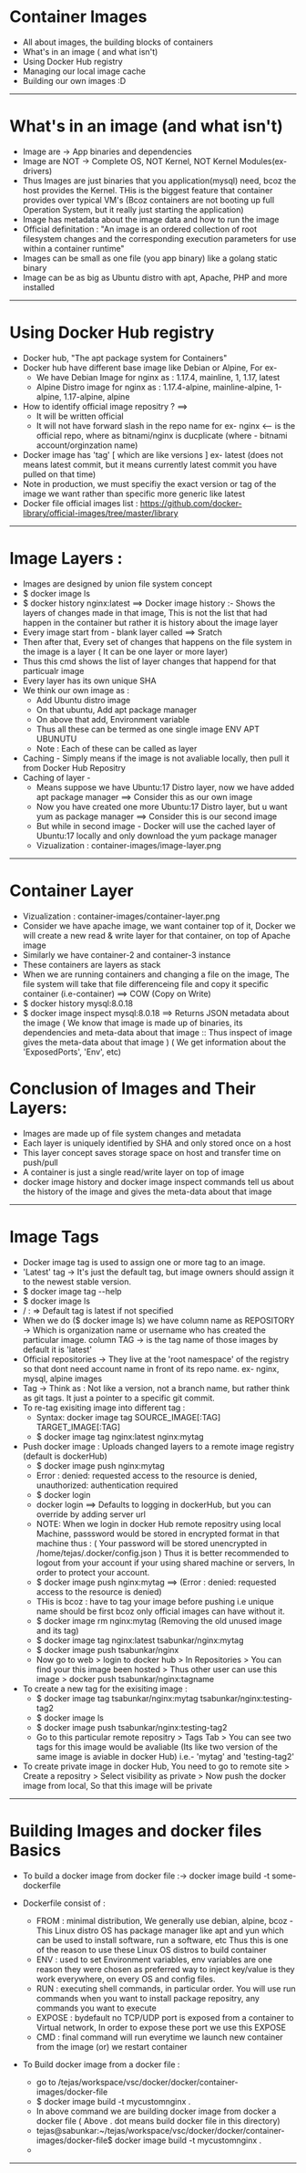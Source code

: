 # Container Images

- All about images, the building blocks of containers
- What's in an image ( and what isn't)
- Using Docker Hub registry
- Managing our local image cache
- Building our own images :D

---

# What's in an image (and what isn't)

- Image are -> App binaries and dependencies
- Image are NOT -> Complete OS, NOT Kernel, NOT Kernel Modules(ex- drivers)
- Thus Images are just binaries that you application(mysql) need, bcoz the host provides the Kernel. THis is the biggest feature that container provides over typical VM's (Bcoz containers are not booting up full Operation System, but it really just starting the application)
- Image has metadata about the image data and how to run the image
- Official definitation : "An image is an ordered collection of root filesystem changes and the corresponding execution parameters for use within a container runtime"
- Images can be small as one file (you app binary) like a golang static binary
- Image can be as big as Ubuntu distro with apt, Apache, PHP and more installed

---

# Using Docker Hub registry

- Docker hub, "The apt package system for Containers"
- Docker hub have different base image like Debian or Alpine, For ex-
  - We have Debian Image for nginx as : 1.17.4, mainline, 1, 1.17, latest
  - Alpine Distro image for nginx as : 1.17.4-alpine, mainline-alpine, 1-alpine, 1.17-alpine, alpine
- How to identify official image repositry ? ==>
  - It will be written official
  - It will not have forward slash in the repo name for ex- nginx <-- is the official repo, where as bitnami/nginx is ducplicate (where - bitnami account/orginzation name)
- Docker image has 'tag' [ which are like versions ] ex- latest (does not means latest commit, but it means currently latest commit you have pulled on that time)
- Note in production, we must specifiy the exact version or tag of the image we want rather than specific more generic like latest
- Docker file official images list : https://github.com/docker-library/official-images/tree/master/library

---

# Image Layers :

- Images are designed by union file system concept
- \$ docker image ls
- \$ docker history nginx:latest ==> Docker image history :- Shows the layers of changes made in that image, This is not the list that had happen in the container but rather it is history about the image layer
- Every image start from - blank layer called ==> Sratch
- Then after that, Every set of changes that happens on the file system in the image is a layer ( It can be one layer or more layer)
- Thus this cmd shows the list of layer changes that happend for that particualr image
- Every layer has its own unique SHA
- We think our own image as :
  - Add Ubuntu distro image
  - On that ubuntu, Add apt package manager
  - On above that add, Environment variable
  - Thus all these can be termed as one single image
    ENV
    APT
    UBUNUTU
  - Note : Each of these can be called as layer
- Caching - Simply means if the image is not avaliable locally, then pull it from Docker Hub Repositry
- Caching of layer -
  - Means suppose we have Ubuntu:17 Distro layer, now we have added apt package manager ==> Consider this as our own image
  - Now you have created one more Ubuntu:17 Distro layer, but u want yum as package manager ==> Consider this is our second image
  - But while in second image - Docker will use the cached layer of Ubuntu:17 locally and only download the yum package manager
  - Vizualization : container-images/image-layer.png

---

# Container Layer

- Vizualization : container-images/container-layer.png
- Consider we have apache image, we want container top of it, Docker we will create a new read & write layer for that container, on top of Apache image
- Similarly we have container-2 and container-3 instance
- These containers are layers as stack
- When we are running containers and changing a file on the image, The file system will take that file differenceing file and copy it specific container (i.e-container) ==> COW (Copy on Write)
- \$ docker history mysql:8.0.18
- \$ docker image inspect mysql:8.0.18 ==> Returns JSON metadata about the image
  ( We know that image is made up of binaries, its dependencies and meta-data about that image :: Thus inspect of image gives the meta-data about that image )
  ( We get information about the 'ExposedPorts', 'Env', etc)

# Conclusion of Images and Their Layers:

- Images are made up of file system changes and metadata
- Each layer is uniquely identified by SHA and only stored once on a host
- This layer concept saves storage space on host and transfer time on push/pull
- A container is just a single read/write layer on top of image
- docker image history and docker image inspect commands tell us about the history of the image and gives the meta-data about that image

---

# Image Tags

- Docker image tag is used to assign one or more tag to an image.
- 'Latest' tag -> It's just the default tag, but image owners should assign it to the newest stable version.
- \$ docker image tag --help
- \$ docker image ls
- <user>/<repo> : <tag> => Default tag is latest if not specified
- When we do (\$ docker image ls) we have column name as REPOSITORY -> Which is organization name or username who has created the particular image. column TAG -> is the tag name of those images by default it is 'latest'
- Official repositories -> They live at the 'root namespace' of the registry so that dont need account name in front of its repo name. ex- nginx, mysql, alpine images
- Tag -> Think as : Not like a version, not a branch name, but rather think as git tags. It just a pointer to a specific git commit.
- To re-tag exisiting image into different tag :
  - Syntax: docker image tag SOURCE_IMAGE[:TAG] TARGET_IMAGE[:TAG]
  - \$ docker image tag nginx:latest nginx:mytag
      <!-- 
      tejas@sabunkar:~$ docker image ls
      REPOSITORY          TAG                 IMAGE ID            CREATED             SIZE
      mysql               8.0.18              c8ee894bd2bd        5 weeks ago         456MB
      mongo               latest              58477a771fb4        7 weeks ago         361MB
      nginx               latest              f949e7d76d63        2 months ago        126MB
      nginx               mytag               f949e7d76d63        2 months ago        126MB
    -->
- Push docker image : Uploads changed layers to a remote image registry (default is dockerHub)
  - \$ docker image push nginx:mytag
  - Error : denied: requested access to the resource is denied, unauthorized: authentication required
  - \$ docker login
  - docker login <server> ==> Defaults to logging in dockerHub, but you can override by adding server url
  - NOTE: When we login in docker Hub remote repositry using local Machine, passsword would be stored in encrypted format in that machine thus : ( Your password will be stored unencrypted in /home/tejas/.docker/config.json ) Thus it is better recommended to logout from your account if your using shared machine or servers, In order to protect your account.
  - \$ docker image push nginx:mytag ==> (Error : denied: requested access to the resource is denied)
  - THis is bcoz : have to tag your image before pushing i.e unique name should be first bcoz only official images can have without it.
  - \$ docker image rm nginx:mytag (Removing the old unused image and its tag)
  - \$ docker image tag nginx:latest tsabunkar/nginx:mytag
  - \$ docker image push tsabunkar/nginx
  - Now go to web > login to docker hub > In Repositories > You can find your this image been hosted > Thus other user can use this image > docker push tsabunkar/nginx:tagname
- To create a new tag for the exisiting image :
  - \$ docker image tag tsabunkar/nginx:mytag tsabunkar/nginx:testing-tag2
  - \$ docker image ls
  - \$ docker image push tsabunkar/nginx:testing-tag2
  - Go to this particular remote repositry > Tags Tab > You can see two tags for this image would be avaliable (Its like two version of the same image is aviable in docker Hub) i.e.- 'mytag' and 'testing-tag2'
- To create private image in docker Hub, You need to go to remote site > Create a repositry > Select visibility as private > Now push the docker image from local, So that this image will be private

---

# Building Images and docker files Basics

- To build a docker image from docker file :-> docker image build -t some-dockerfile

- Dockerfile consist of :

  - FROM : minimal distribution, We generally use debian, alpine, bcoz - This Linux distro OS has package manager like apt and yun which can be used to install software, run a software, etc Thus this is one of the reason to use these Linux OS distros to build container
  - ENV : used to set Environment variables, env variables are one reason they were chosen as preferred way to inject key/value is they work everywhere, on every OS and config files.
  - RUN : executing shell commands, in particular order. You will use run commands when you want to install package repositry, any commands you want to execute
  - EXPOSE : bydefault no TCP/UDP port is exposed from a container to Virtual network, In order to expose these port we use this EXPOSE
  - CMD : final command will run everytime we launch new container from the image (or) we restart container

- To Build docker image from a docker file :
  - go to /tejas/workspace/vsc/docker/docker/container-images/docker-file
  - \$ docker image build -t mycustomnginx .
  - In above command we are building docker image from docker a docker file ( Above . dot means build docker file in this directory)
  - tejas@sabunkar:~/tejas/workspace/vsc/docker/docker/container-images/docker-file\$ docker image build -t mycustomnginx .
  -

---
